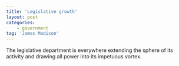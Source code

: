 ```yaml
---
title: 'Legislative growth'
layout: post
categories:
    - government
tag: 'James Madison'
---
```


The legislative department is everywhere extending the sphere of its activity and drawing all power into its impetuous vortex.
